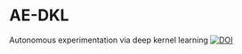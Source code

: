 # AE-DKL
Autonomous experimentation via deep kernel learning
<a href="https://zenodo.org/badge/latestdoi/393487561"><img src="https://zenodo.org/badge/393487561.svg" alt="DOI"></a>
